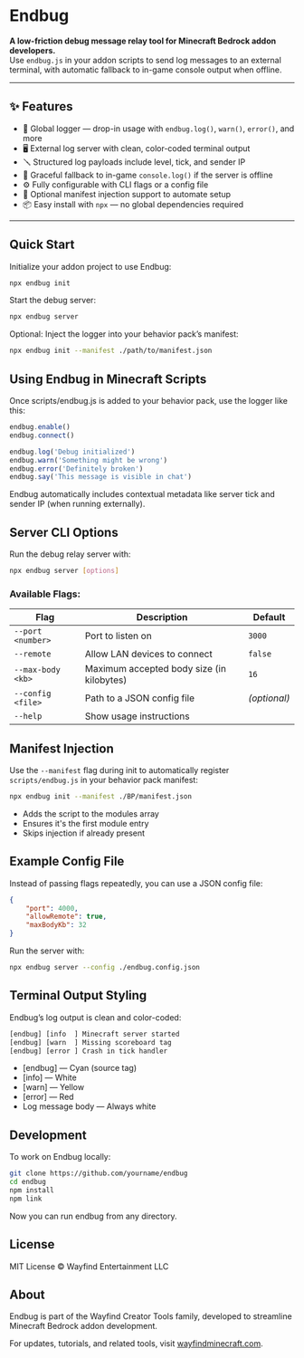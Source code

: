 # Endbug

**A low-friction debug message relay tool for Minecraft Bedrock addon developers.**  
Use `endbug.js` in your addon scripts to send log messages to an external terminal, with automatic
fallback to in-game console output when offline.

---

## ✨ Features

- 🧠 Global logger — drop-in usage with `endbug.log()`, `warn()`, `error()`, and more
- 🖥 External log server with clean, color-coded terminal output
- 🪛 Structured log payloads include level, tick, and sender IP
- 🛑 Graceful fallback to in-game `console.log()` if the server is offline
- ⚙️ Fully configurable with CLI flags or a config file
- 🧪 Optional manifest injection support to automate setup
- 📦 Easy install with `npx` — no global dependencies required

---

## Quick Start

Initialize your addon project to use Endbug:

```bash
npx endbug init
```

Start the debug server:

```bash
npx endbug server
```

Optional: Inject the logger into your behavior pack’s manifest:

```bash
npx endbug init --manifest ./path/to/manifest.json
```

## Using Endbug in Minecraft Scripts

Once scripts/endbug.js is added to your behavior pack, use the logger like this:

```javascript
endbug.enable()
endbug.connect()

endbug.log('Debug initialized')
endbug.warn('Something might be wrong')
endbug.error('Definitely broken')
endbug.say('This message is visible in chat')
```

Endbug automatically includes contextual metadata like server tick and sender IP (when running
externally).

## Server CLI Options

Run the debug relay server with:

```bash
npx endbug server [options]
```

### Available Flags:

| Flag              | Description                               | Default      |
| ----------------- | ----------------------------------------- | ------------ |
| `--port <number>` | Port to listen on                         | `3000`       |
| `--remote`        | Allow LAN devices to connect              | `false`      |
| `--max-body <kb>` | Maximum accepted body size (in kilobytes) | `16`         |
| `--config <file>` | Path to a JSON config file                | _(optional)_ |
| `--help`          | Show usage instructions                   |              |

## Manifest Injection

Use the `--manifest` flag during init to automatically register `scripts/endbug.js` in your behavior
pack manifest:

```bash
npx endbug init --manifest ./BP/manifest.json
```

- Adds the script to the modules array
- Ensures it's the first module entry
- Skips injection if already present

## Example Config File

Instead of passing flags repeatedly, you can use a JSON config file:

```json
{
    "port": 4000,
    "allowRemote": true,
    "maxBodyKb": 32
}
```

Run the server with:

```bash
npx endbug server --config ./endbug.config.json
```

## Terminal Output Styling

Endbug’s log output is clean and color-coded:

```bash
[endbug] [info  ] Minecraft server started
[endbug] [warn  ] Missing scoreboard tag
[endbug] [error ] Crash in tick handler
```

- [endbug] — Cyan (source tag)
- [info] — White
- [warn] — Yellow
- [error] — Red
- Log message body — Always white

## Development

To work on Endbug locally:

```bash
git clone https://github.com/yourname/endbug
cd endbug
npm install
npm link
```

Now you can run endbug from any directory.

## License

MIT License © Wayfind Entertainment LLC

## About

Endbug is part of the Wayfind Creator Tools family, developed to streamline Minecraft Bedrock addon
development.

For updates, tutorials, and related tools, visit
[wayfindminecraft.com](https://wayfindminecraft.com).
